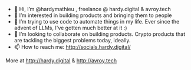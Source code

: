 - 👋 Hi, I’m @hardymathieu , freelance @ hardy.digital & avroy.tech
- 👀 I’m interested in building products and bringing them to people
- 🌱 I’m trying to use code to automate things in my life. Ever since the advent of LLMs, I've gotten much better at it :) 
- 💞️ I’m looking to collaborate on building products. Crypto products that are tackling the biggest problems today, ideally.
- 📫 How to reach me: http://socials.hardy.digital/ 

More at http://hardy.digital & http://avroy.tech
